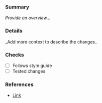 ### Summary
_Provide an overview..._

### Details
_Add more context to describe the changes..

### Checks
- [ ] Follows style guide
- [ ] Tested changes

### References
- [Link](https://example.com)
